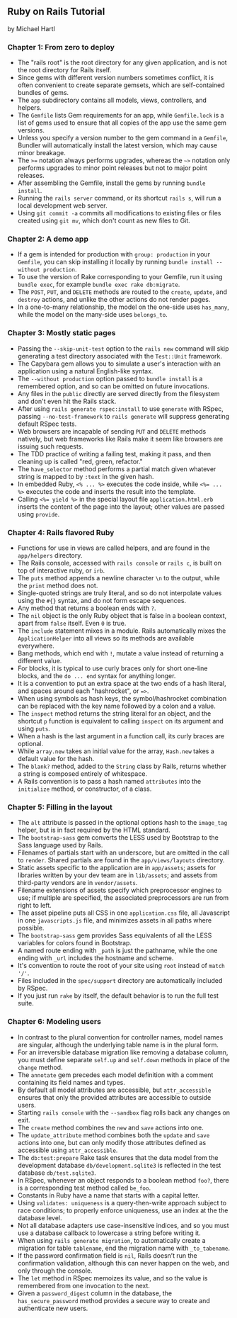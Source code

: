 ## Ruby on Rails Tutorial

by Michael Hartl

### Chapter 1: From zero to deploy
* The "rails root" is the root directory for any given application, and is not the root directory for Rails itself.
* Since gems with different version numbers sometimes conflict, it is often convenient to create separate gemsets, which are self-contained bundles of gems.
* The `app` subdirectory contains all models, views, controllers, and helpers.
* The `Gemfile` lists Gem requirements for an app, while `Gemfile.lock` is a list of gems used to ensure that all copies of the app use the same gem versions.
* Unless you specify a version number to the gem command in a `Gemfile`, Bundler will automatically install the latest version, which may cause minor breakage.
* The `>=` notation always performs upgrades, whereas the `~>` notation only performs upgrades to minor point releases but not to major point releases.
* After assembling the Gemfile, install the gems by running `bundle install`.
* Running the `rails server` command, or its shortcut `rails s`, will run a local development web server.
* Using `git commit -a` commits all modifications to existing files or files created using `git mv`, which don't count as new files to Git.

### Chapter 2: A demo app
* If a gem is intended for production with `group: production` in your `Gemfile`, you can skip installing it locally by running `bundle install --without production`.
* To use the version of Rake corresponding to your Gemfile, run it using `bundle exec`, for example `bundle exec rake db:migrate`.
* The `POST`, `PUT`, and `DELETE` methods are routed to the `create`, `update`, and `destroy` actions, and unlike the other actions do not render pages.
* In a one-to-many relationship, the model on the one-side uses `has_many`, while the model on the many-side uses `belongs_to`.

### Chapter 3: Mostly static pages
* Passing the `--skip-unit-test` option to the `rails new` command will skip generating a test directory associated with the `Test::Unit` framework.
* The Capybara gem allows you to simulate a user's interaction with an application using a natural English-like syntax.
* The `--without production` option passed to `bundle install` is a remembered option, and so can be omitted on future invocations.
* Any files in the `public` directly are served directly from the filesystem and don't even hit the Rails stack.
* After using `rails generate rspec:install` to use `generate` with RSpec, passing `--no-test-framework` to `rails generate` will suppress generating default RSpec tests.
* Web browsers are incapable of sending `PUT` and `DELETE` methods natively, but web frameworks like Rails make it seem like browsers are issuing such requests.
* The TDD practice of writing a failing test, making it pass, and then cleaning up is called "red, green, refactor."
* The `have_selector` method performs a partial match given whatever string is mapped to by `:text` in the given hash.
* In embedded Ruby, `<% ... %>` executes the code inside, while `<%= ... %>` executes the code and inserts the result into the template.
* Calling `<%= yield %>` in the special layout file `application.html.erb` inserts the content of the page into the layout; other values are passed using `provide`.

### Chapter 4: Rails flavored Ruby
* Functions for use in views are called helpers, and are found in the `app/helpers` directory.
* The Rails console, accessed with `rails console` or `rails c`, is built on top of interactive ruby, or `irb`.
* The `puts` method appends a newline character `\n` to the output, while the `print` method does not.
* Single-quoted strings are truly literal, and so do not interpolate values using the `#{}` syntax, and do not form escape sequences.
* Any method that returns a boolean ends with `?`.
* The `nil` object is the only Ruby object that is false in a boolean context, apart from `false` itself. Even `0` is true.
* The `include` statement mixes in a module. Rails automatically mixes the `ApplicationHelper` into all views so its methods are available everywhere.
* Bang methods, which end with `!`, mutate a value instead of returning a different value.
* For blocks, it is typical to use curly braces only for short one-line blocks, and the `do ... end` syntax for anything longer.
* It is a convention to put an extra space at the two ends of a hash literal, and spaces around each "hashrocket", or `=>`.
* When using symbols as hash keys, the symbol/hashrocket combination can be replaced with the key name followed by a colon and a value.
* The `inspect` method returns the string literal for an object, and the shortcut `p` function is equivalent to calling `inspect` on its argument and using `puts`.
* When a hash is the last argument in a function call, its curly braces are optional.
* While `array.new` takes an initial value for the array, `Hash.new` takes a default value for the hash.
* The `blank?` method, added to the `String` class by Rails, returns whether a string is composed entirely of whitespace.
* A Rails convention is to pass a hash named `attributes` into the `initialize` method, or constructor, of a class.

### Chapter 5: Filling in the layout
* The `alt` attribute is passed in the optional options hash to the `image_tag` helper, but is in fact required by the HTML standard.
* The `bootstrap-sass` gem converts the LESS used by Bootstrap to the Sass language used by Rails.
* Filenames of partials start with an underscore, but are omitted in the call to `render`. Shared partials are found in the `app/views/layouts` directory.
* Static assets specific to the application are in `app/assets`; assets for libraries written by your dev team are in `lib/assets`; and assets from third-party vendors are in `vendor/assets`.
* Filename extensions of assets specify which preprocessor engines to use; if multiple are specified, the associated preprocessors are run from right to left.
* The asset pipeline puts all CSS in one `application.css` file, all Javascript in one `javascripts.js` file, and minimizes assets in all paths where possible.
* The `bootstrap-sass` gem provides Sass equivalents of all the LESS variables for colors found in Bootstrap.
* A named route ending with `_path` is just the pathname, while the one ending with `_url` includes the hostname and scheme.
* It's convention to route the root of your site using `root` instead of `match '/'`.
* Files included in the `spec/support` directory are automatically included by RSpec.
* If you just run `rake` by itself, the default behavior is to run the full test suite.

### Chapter 6: Modeling users
* In contrast to the plural convention for controller names, model names are singular, although the underlying table name is in the plural form.
* For an irreversible database migration like removing a database column, you must define separate `self.up` and `self.down` methods in place of the `change` method.
* The `annotate` gem precedes each model definition with a comment containing its field names and types.
* By default all model attributes are accessible, but `attr_accessible` ensures that only the provided attributes are accessible to outside users.
* Starting `rails console` with the `--sandbox` flag rolls back any changes on exit.
* The `create` method combines the `new` and `save` actions into one.
* The `update_attribute` method combines both the `update` and `save` actions into one, but can only modify those attributes defined as accessible using `attr_accessible`.
* The `db:test:prepare` Rake task ensures that the data model from the development database `db/development.sqlite3` is reflected in the test database `db/test.sqlite3`.
* In RSpec, whenever an object responds to a boolean method `foo?`, there is a corresponding test method called `be_foo`.
* Constants in Ruby have a name that starts with a capital letter.
* Using `validates: uniqueness` is a query-then-write approach subject to race conditions; to properly enforce uniqueness, use an index at the the database level.
* Not all database adapters use case-insensitive indices, and so you must use a database callback to lowercase a string before writing it.
* When using `rails generate migration`, to automatically create a migration for table `tablename`, end the migration name with `_to_tabename`.
* If the password confirmation field is `nil`, Rails doesn’t run the confirmation validation, although this can never happen on the web, and only through the console.
* The `let` method in RSpec memoizes its value, and so the value is remembered from one invocation to the next.
* Given a `password_digest` column in the database, the `has_secure_password` method provides a secure way to create and authenticate new users.


